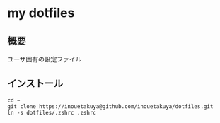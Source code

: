 my dotfiles
===

## 概要
ユーザ固有の設定ファイル

## インストール
    cd ~
    git clone https://inouetakuya@github.com/inouetakuya/dotfiles.git
    ln -s dotfiles/.zshrc .zshrc

